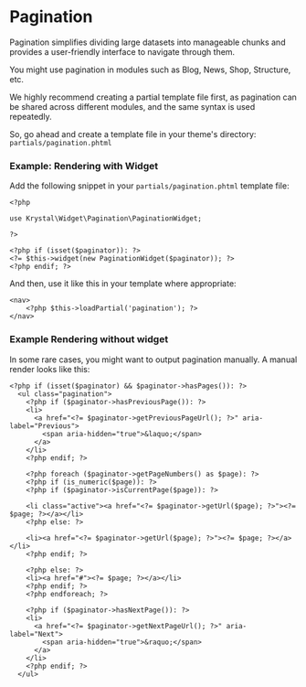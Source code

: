 
# Pagination

Pagination simplifies dividing large datasets into manageable chunks and provides a user-friendly interface to navigate through them.

You might use pagination in modules such as Blog, News, Shop, Structure, etc.

We highly recommend creating a partial template file first, as pagination can be shared across different modules, and the same syntax is used repeatedly.

So, go ahead and create a template file in your theme's directory: `partials/pagination.phtml`

### Example: Rendering with Widget

Add the following snippet in your `partials/pagination.phtml` template file:

    <?php
    
    use Krystal\Widget\Pagination\PaginationWidget;
    
    ?>
    
    <?php if (isset($paginator)): ?>
    <?= $this->widget(new PaginationWidget($paginator)); ?>
    <?php endif; ?>

And then, use it like this in your template where appropriate:

    <nav>
        <?php $this->loadPartial('pagination'); ?>
    </nav>

### Example Rendering without widget

In some rare cases, you might want to output pagination manually. A manual render looks like this:

    <?php if (isset($paginator) && $paginator->hasPages()): ?>
      <ul class="pagination">
    	<?php if ($paginator->hasPreviousPage()): ?>
    	<li>
    	  <a href="<?= $paginator->getPreviousPageUrl(); ?>" aria-label="Previous">
    		<span aria-hidden="true">&laquo;</span>
    	  </a>
    	</li>
    	<?php endif; ?>
    
    	<?php foreach ($paginator->getPageNumbers() as $page): ?>
    	<?php if (is_numeric($page)): ?>
    	<?php if ($paginator->isCurrentPage($page)): ?>
    	
    	<li class="active"><a href="<?= $paginator->getUrl($page); ?>"><?= $page; ?></a></li>
    	<?php else: ?>
    	
    	<li><a href="<?= $paginator->getUrl($page); ?>"><?= $page; ?></a></li>
    	<?php endif; ?>
    	
    	<?php else: ?>
    	<li><a href="#"><?= $page; ?></a></li>
    	<?php endif; ?>
    	<?php endforeach; ?>
    	
    	<?php if ($paginator->hasNextPage()): ?>
    	<li>
    	  <a href="<?= $paginator->getNextPageUrl(); ?>" aria-label="Next">
    		<span aria-hidden="true">&raquo;</span>
    	  </a>
    	</li>
    	<?php endif; ?>
      </ul>